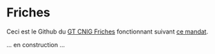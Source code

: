# Friches
Ceci est le Github du [GT CNIG Friches](http://cnig.gouv.fr/?page_id=26033) fonctionnant suivant [ce mandat](http://cnig.gouv.fr/wp-content/uploads/2022/03/220310_mandat_GT_CNIG_Friches.pdf).

... en construction ...
